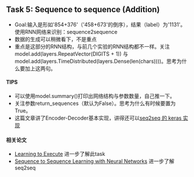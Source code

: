 ## Task 5: Sequence to sequence (Addition)
- Goal:输入是形如'854+376'（'458+673'的倒序），结果（label）为'1131'。使用RNN网络来识别：sequence2sequence
- 数据的生成可以稍微看下，不是重点
- 重点是这部分的RNN结构，与前几个实验的RNN结构都不一样。关注model.add(layers.RepeatVector(DIGITS + 1))
与model.add(layers.TimeDistributed(layers.Dense(len(chars))))。思考为什么要加上这两句。

#### TIPS
- 可以使用model.summary()打印出网络结构与参数数量，自己推一下。
- 关注参数return_sequences（默认为False）。思考为什么有时候要置为True。
- 这篇文章讲了Encoder-Decoder基本实现，讲得还可以[seq2seq 的 keras 实现](https://www.jianshu.com/p/c294e4cb4070)

#### 相关论文
- [Learning to Execute](http://arxiv.org/abs/1410.4615)   进一步了解此task
- [Sequence to Sequence Learning with Neural Networks](http://papers.nips.cc/paper/5346-sequence-to-sequence-learning-with-neural-networks.pdf)    进一步了解seq2seq
